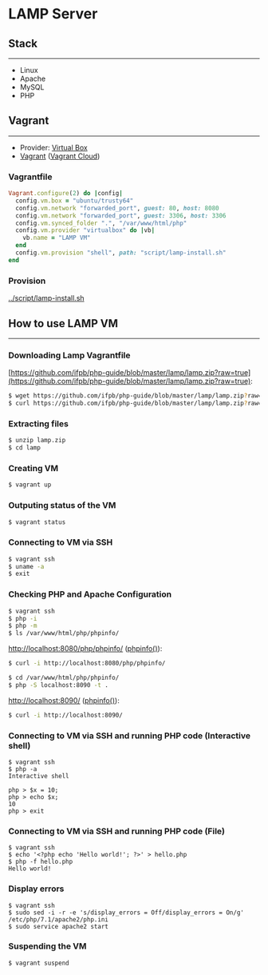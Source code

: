 # LAMP Server

## Stack
---

* Linux
* Apache
* MySQL
* PHP

## Vagrant
---

* Provider: [Virtual Box](https://www.virtualbox.org)
* [Vagrant](https://www.vagrantup.com) ([Vagrant Cloud](https://app.vagrantup.com/boxes/search))

### Vagrantfile

```rb
Vagrant.configure(2) do |config|
  config.vm.box = "ubuntu/trusty64"
  config.vm.network "forwarded_port", guest: 80, host: 8080
  config.vm.network "forwarded_port", guest: 3306, host: 3306
  config.vm.synced_folder ".", "/var/www/html/php"
  config.vm.provider "virtualbox" do |vb|
    vb.name = "LAMP VM"
  end
  config.vm.provision "shell", path: "script/lamp-install.sh"
end
```

### Provision

[../script/lamp-install.sh](https://github.com/ifpb/php-guide/blob/master/script/lamp-install.sh)

## How to use LAMP VM
---

### Downloading Lamp Vagrantfile

[https://github.com/ifpb/php-guide/blob/master/lamp/lamp.zip?raw=true](https://github.com/ifpb/php-guide/blob/master/lamp/lamp.zip?raw=true):
```sh
$ wget https://github.com/ifpb/php-guide/blob/master/lamp/lamp.zip?raw=true
$ curl https://github.com/ifpb/php-guide/blob/master/lamp/lamp.zip?raw=true --output lamp.zip
```

### Extracting files
```sh
$ unzip lamp.zip
$ cd lamp
```

### Creating VM
```sh
$ vagrant up
```

### Outputing status of the VM
```sh
$ vagrant status
```

### Connecting to VM via SSH
```sh
$ vagrant ssh
$ uname -a
$ exit
```

### Checking PHP and Apache Configuration

```sh
$ vagrant ssh
$ php -i
$ php -m
$ ls /var/www/html/php/phpinfo/
```

[http://localhost:8080/php/phpinfo/](http://localhost:8080/php/phpinfo/) ([phpinfo()](http://php.net/manual/en/function.phpinfo.php)):
```sh
$ curl -i http://localhost:8080/php/phpinfo/
```

```sh
$ cd /var/www/html/php/phpinfo/
$ php -S localhost:8090 -t .
```

[http://localhost:8090/](http://localhost:8090/) ([phpinfo()](http://php.net/manual/en/function.phpinfo.php)):
```sh
$ curl -i http://localhost:8090/
```

### Connecting to VM via SSH and running PHP code (Interactive shell)
```
$ vagrant ssh
$ php -a
Interactive shell

php > $x = 10;
php > echo $x;
10
php > exit
```

### Connecting to VM via SSH and running PHP code (File)
```
$ vagrant ssh
$ echo '<?php echo 'Hello world!'; ?>' > hello.php
$ php -f hello.php
Hello world!
```

### Display errors
```
$ vagrant ssh
$ sudo sed -i -r -e 's/display_errors = Off/display_errors = On/g' /etc/php/7.1/apache2/php.ini
$ sudo service apache2 start
```
<!-- 
sed -i -r -e 's/error_reporting = E_ALL & ~E_DEPRECATED/error_reporting = E_ALL | E_STRICT/g' /etc/php5/fpm/php.ini 
-->

### Suspending the VM
```sh
$ vagrant suspend
```
